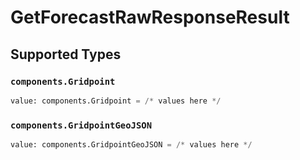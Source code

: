 # GetForecastRawResponseResult


## Supported Types

### `components.Gridpoint`

```python
value: components.Gridpoint = /* values here */
```

### `components.GridpointGeoJSON`

```python
value: components.GridpointGeoJSON = /* values here */
```

